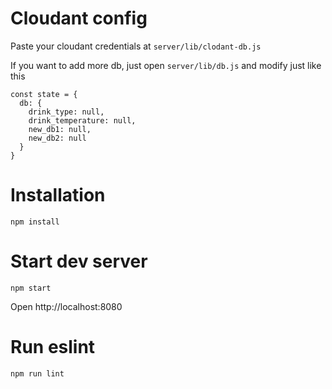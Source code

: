 # Cloudant config
Paste your cloudant credentials at `server/lib/clodant-db.js`

If you want to add more db, just open `server/lib/db.js` and modify just like this
```
const state = {
  db: {
    drink_type: null,
    drink_temperature: null,
    new_db1: null,
    new_db2: null
  }
}
```

# Installation
```
npm install
```

# Start dev server
```
npm start
```

Open http://localhost:8080

# Run eslint
```
npm run lint
```
